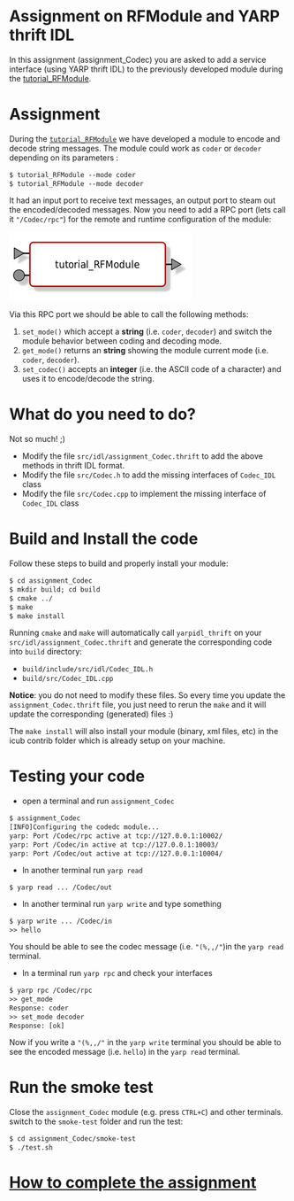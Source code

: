 Assignment on RFModule and YARP thrift IDL
==========================================

In this assignment (assignment_Codec) you are asked to add a service interface (using YARP thrift IDL) to the previously developed module during the [tutorial_RFModule](https://github.com/vvv-school/tutorial_RFModule).


# Assignment
During the [`tutorial_RFModule`](https://github.com/vvv-school/tutorial_RFModule) we have developed a module to encode and decode string messages. The module could work as `coder` or `decoder` depending on its parameters :
```
$ tutorial_RFModule --mode coder
$ tutorial_RFModule --mode decoder
```
It had an input port to receive text messages, an output port to steam out the encoded/decoded messages. Now you need to add a RPC port (lets call it `"/Codec/rpc"`) for the remote and runtime configuration of the module:

![module](/misc/tutotial_RFModule.png)


Via this RPC port we should be able to call the following methods:
1. `set_mode()` which accept a **string** (i.e. `coder`, `decoder`) and  switch the module behavior between coding and decoding mode.
2. `get_mode()` returns an **string** showing the module current mode (i.e. `coder`, `decoder`).
3. `set_codec()` accepts an **integer** (i.e. the ASCII code of a character) and uses it to encode/decode the string.


# What do you need to do?
Not so much! ;)
- Modify the file `src/idl/assignment_Codec.thrift` to add the above methods in thrift IDL format.
- Modify the file `src/Codec.h` to add the missing interfaces of `Codec_IDL` class
- Modify the file `src/Codec.cpp` to implement the missing interface of `Codec_IDL` class


# Build and Install the code
Follow these steps to build and properly install your module:
```
$ cd assignment_Codec
$ mkdir build; cd build
$ cmake ../
$ make
$ make install
```
Running `cmake` and `make` will automatically call `yarpidl_thrift` on your `src/idl/assignment_Codec.thrift` and generate the corresponding code into `build` directory:
- `build/include/src/idl/Codec_IDL.h`
- `build/src/Codec_IDL.cpp`  

**Notice**: you do not need to modify these files. So every time you update the `assignment_Codec.thrift` file, you just need to rerun the `make` and it will update the corresponding (generated) files :)

The `make install` will also install your module (binary, xml files, etc) in the icub contrib folder which is already setup on your machine.

# Testing your code
- open a terminal and run `assignment_Codec`
```
$ assignment_Codec
[INFO]Configuring the codedc module...
yarp: Port /Codec/rpc active at tcp://127.0.0.1:10002/
yarp: Port /Codec/in active at tcp://127.0.0.1:10003/
yarp: Port /Codec/out active at tcp://127.0.0.1:10004/
```

- In another terminal run `yarp read`
```
$ yarp read ... /Codec/out
```
- In another terminal run `yarp write` and type something
```
$ yarp write ... /Codec/in
>> hello
```
You should be able to see the codec message (i.e. `"(%,,/"`)in the `yarp read` terminal.

- In a terminal run `yarp rpc` and check your interfaces  
```
$ yarp rpc /Codec/rpc
>> get_mode
Response: coder
>> set_mode decoder
Response: [ok]
```
Now if you write a `"(%,,/"` in the `yarp write` terminal you should be able to see the encoded message (i.e. `hello`) in the `yarp read` terminal.  


# Run the smoke test
Close the `assignment_Codec` module (e.g. press `CTRL+C`) and other terminals. switch to the `smoke-test` folder and run the test:
```
$ cd assignment_Codec/smoke-test
$ ./test.sh
```

# [How to complete the assignment](https://github.com/vvv-school/vvv-school.github.io/blob/master/instructions/how-to-complete-assignments.md)
